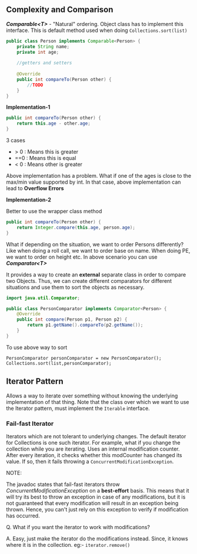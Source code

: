 ## Complexity and Comparison

***Comparable\<T>*** - "Natural" ordering. Object class has to implement this interface. This is default method used when doing ```Collections.sort(list)```

```java
public class Person implements Comparable<Person> {
    private String name;
    private int age;
    
    //getters and setters
    
    @Override
    public int compareTo(Person other) {
        //TODO
    }
}
```

**Implementation-1**
```java
public int compareTo(Person other) {
    return this.age - other.age;
}
```
3 cases

* \> 0 : Means this is greater
* ==0 : Means this is equal
* < 0 : Means other is greater

Above implementation has a problem. What if one of the ages is close to the max/min value supported by int.
In that case, above implementation can lead to **Overflow Errors**

**Implementation-2**

Better to use the wrapper class method
```java
public int compareTo(Person other) {
    return Integer.compare(this.age, person.age);
}
```

What if depending on the situation, we want to order Persons differently? Like when doing a roll call,
we want to order base on name. When doing PE, we want to order on height etc.
In above scenario you can use ***Comparator\<T>*** 

It provides a way to create an **external** separate class in order to compare two Objects. Thus, we can create different 
comparators for different situations and use them to sort the objects as necessary.

```java
import java.util.Comparator;

public class PersonComparator implements Comparator<Person> {
    @Override
    public int compare(Person p1, Person p2) {
        return p1.getName().compareTo(p2.getName());
    }
}
```

To use above way to sort 
```
PersonComparator personComparator = new PersonComparator();
Collections.sort(list,personComparator);
```

## Iterator Pattern
Allows a way to iterate over something without knowing the 
underlying implementation of that thing.
Note that the class over which we want to use the Iterator pattern, must implement the
```Iterable``` interface.

### Fail-fast Iterator
Iterators which are not tolerant to underlying changes. The default iterator for Collections is one such iterator.
For example, what if you change the collection while you are iterating.
Uses an internal modification counter. After every iteration, it checks
whether this modCounter has changed its value. If so, then it fails throwing
a ```ConcurrentModificationException```.

NOTE:

The javadoc states that fail-fast iterators throw <i>ConcurrentModificationException</i> on a **best-effort** basis.
This means that it will try its best to throw an exception in case of any modifications, but it is not guaranteed that
every modification will result in an exception being thrown. Hence, you can't just rely on this exception to verify if
modification has occurred.

Q. What if you want the iterator to work with modifications?

A. Easy, just make the iterator do the modifications instead. Since, it knows where it is in the collection.
eg:- ```iterator.remove()```